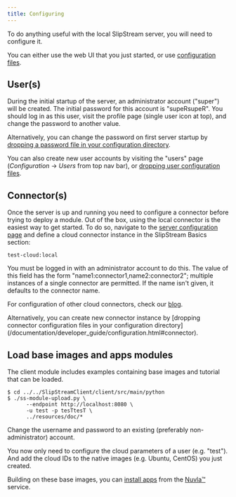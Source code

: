```yaml
---
title: Configuring
---
```


To do anything useful with the local SlipStream server, you will need
to configure it.

You can either use the web UI that you just started, or use [configuration
files](/documentation/developer_guide/configuration.html).

## User(s)

During the initial startup of the server, an administrator account
("super") will be created.  The initial password for this account is
"supeRsupeR".  You should log in as this user, visit the profile page
(single user icon at top), and change the password to another value.

Alternatively, you can change the password on first server startup
by [dropping a password file in your configuration directory](/documentation/developer_guide/configuration.html#password).

You can also create new user accounts by visiting the "users" page
(*Configuration* -> *Users* from top nav bar), or
[dropping user configuration files](/documentation/developer_guide/configuration.html#user).

## Connector(s)

Once the server is up and running you need to configure a connector
before trying to deploy a module. Out of the box, using the local
connector is the easiest way to get started. To do so, navigate to the
[server configuration page](http://localhost:8080/configuration) and
define a cloud connector instance in the SlipStream Basics section:

    test-cloud:local

You must be logged in with an administrator account to do this.  The
value of this field has the form "name1:connector1,name2:connector2";
multiple instances of a single connector are permitted.  If the name
isn't given, it defaults to the connector name.

For configuration of other cloud connectors, check our
[blog](http://sixsq.com/blog/index.html).

Alternatively, you can create new connector instance
by [dropping connector configuration files in your configuration directory]
(/documentation/developer_guide/configuration.html#connector).

## Load base images and apps modules

The client module includes examples containing base images and tutorial that can be
loaded.

    $ cd ../../SlipStreamClient/client/src/main/python
    $ ./ss-module-upload.py \
          --endpoint http://localhost:8080 \
          -u test -p tesTtesT \
          ../resources/doc/*

Change the username and password to an existing (preferably
non-administrator) account.

You now only need to configure the cloud parameters of a user
(e.g. "test"). And add the cloud IDs to the native images
(e.g. Ubuntu, CentOS) you just created.

Building on these base images, you can [install apps]() from the
[Nuvla&trade;](http://nuv.la) service.